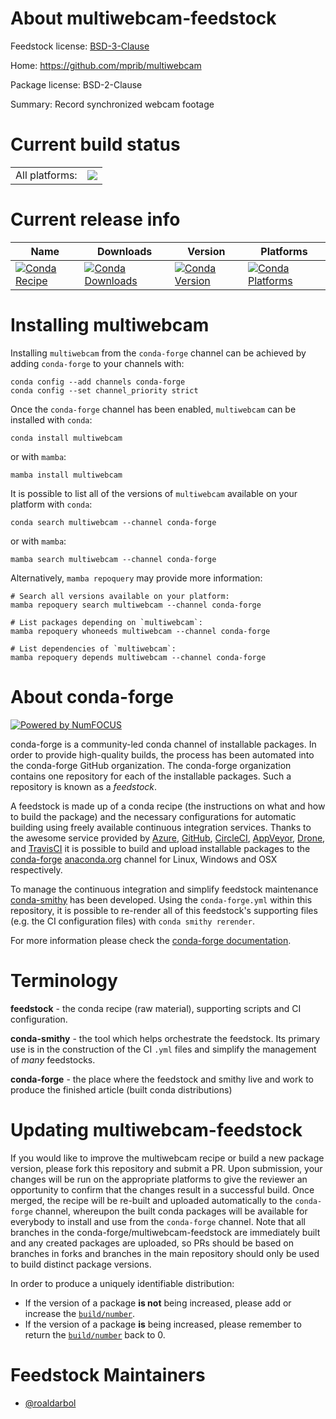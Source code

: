 About multiwebcam-feedstock
===========================

Feedstock license: [BSD-3-Clause](https://github.com/conda-forge/multiwebcam-feedstock/blob/main/LICENSE.txt)

Home: https://github.com/mprib/multiwebcam

Package license: BSD-2-Clause

Summary: Record synchronized webcam footage

Current build status
====================


<table><tr><td>All platforms:</td>
    <td>
      <a href="https://dev.azure.com/conda-forge/feedstock-builds/_build/latest?definitionId=23656&branchName=main">
        <img src="https://dev.azure.com/conda-forge/feedstock-builds/_apis/build/status/multiwebcam-feedstock?branchName=main">
      </a>
    </td>
  </tr>
</table>

Current release info
====================

| Name | Downloads | Version | Platforms |
| --- | --- | --- | --- |
| [![Conda Recipe](https://img.shields.io/badge/recipe-multiwebcam-green.svg)](https://anaconda.org/conda-forge/multiwebcam) | [![Conda Downloads](https://img.shields.io/conda/dn/conda-forge/multiwebcam.svg)](https://anaconda.org/conda-forge/multiwebcam) | [![Conda Version](https://img.shields.io/conda/vn/conda-forge/multiwebcam.svg)](https://anaconda.org/conda-forge/multiwebcam) | [![Conda Platforms](https://img.shields.io/conda/pn/conda-forge/multiwebcam.svg)](https://anaconda.org/conda-forge/multiwebcam) |

Installing multiwebcam
======================

Installing `multiwebcam` from the `conda-forge` channel can be achieved by adding `conda-forge` to your channels with:

```
conda config --add channels conda-forge
conda config --set channel_priority strict
```

Once the `conda-forge` channel has been enabled, `multiwebcam` can be installed with `conda`:

```
conda install multiwebcam
```

or with `mamba`:

```
mamba install multiwebcam
```

It is possible to list all of the versions of `multiwebcam` available on your platform with `conda`:

```
conda search multiwebcam --channel conda-forge
```

or with `mamba`:

```
mamba search multiwebcam --channel conda-forge
```

Alternatively, `mamba repoquery` may provide more information:

```
# Search all versions available on your platform:
mamba repoquery search multiwebcam --channel conda-forge

# List packages depending on `multiwebcam`:
mamba repoquery whoneeds multiwebcam --channel conda-forge

# List dependencies of `multiwebcam`:
mamba repoquery depends multiwebcam --channel conda-forge
```


About conda-forge
=================

[![Powered by
NumFOCUS](https://img.shields.io/badge/powered%20by-NumFOCUS-orange.svg?style=flat&colorA=E1523D&colorB=007D8A)](https://numfocus.org)

conda-forge is a community-led conda channel of installable packages.
In order to provide high-quality builds, the process has been automated into the
conda-forge GitHub organization. The conda-forge organization contains one repository
for each of the installable packages. Such a repository is known as a *feedstock*.

A feedstock is made up of a conda recipe (the instructions on what and how to build
the package) and the necessary configurations for automatic building using freely
available continuous integration services. Thanks to the awesome service provided by
[Azure](https://azure.microsoft.com/en-us/services/devops/), [GitHub](https://github.com/),
[CircleCI](https://circleci.com/), [AppVeyor](https://www.appveyor.com/),
[Drone](https://cloud.drone.io/welcome), and [TravisCI](https://travis-ci.com/)
it is possible to build and upload installable packages to the
[conda-forge](https://anaconda.org/conda-forge) [anaconda.org](https://anaconda.org/)
channel for Linux, Windows and OSX respectively.

To manage the continuous integration and simplify feedstock maintenance
[conda-smithy](https://github.com/conda-forge/conda-smithy) has been developed.
Using the ``conda-forge.yml`` within this repository, it is possible to re-render all of
this feedstock's supporting files (e.g. the CI configuration files) with ``conda smithy rerender``.

For more information please check the [conda-forge documentation](https://conda-forge.org/docs/).

Terminology
===========

**feedstock** - the conda recipe (raw material), supporting scripts and CI configuration.

**conda-smithy** - the tool which helps orchestrate the feedstock.
                   Its primary use is in the construction of the CI ``.yml`` files
                   and simplify the management of *many* feedstocks.

**conda-forge** - the place where the feedstock and smithy live and work to
                  produce the finished article (built conda distributions)


Updating multiwebcam-feedstock
==============================

If you would like to improve the multiwebcam recipe or build a new
package version, please fork this repository and submit a PR. Upon submission,
your changes will be run on the appropriate platforms to give the reviewer an
opportunity to confirm that the changes result in a successful build. Once
merged, the recipe will be re-built and uploaded automatically to the
`conda-forge` channel, whereupon the built conda packages will be available for
everybody to install and use from the `conda-forge` channel.
Note that all branches in the conda-forge/multiwebcam-feedstock are
immediately built and any created packages are uploaded, so PRs should be based
on branches in forks and branches in the main repository should only be used to
build distinct package versions.

In order to produce a uniquely identifiable distribution:
 * If the version of a package **is not** being increased, please add or increase
   the [``build/number``](https://docs.conda.io/projects/conda-build/en/latest/resources/define-metadata.html#build-number-and-string).
 * If the version of a package **is** being increased, please remember to return
   the [``build/number``](https://docs.conda.io/projects/conda-build/en/latest/resources/define-metadata.html#build-number-and-string)
   back to 0.

Feedstock Maintainers
=====================

* [@roaldarbol](https://github.com/roaldarbol/)

